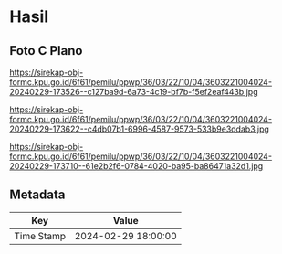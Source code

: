 # Hasil

## Foto C Plano

https://sirekap-obj-formc.kpu.go.id/6f61/pemilu/ppwp/36/03/22/10/04/3603221004024-20240229-173526--c127ba9d-6a73-4c19-bf7b-f5ef2eaf443b.jpg

https://sirekap-obj-formc.kpu.go.id/6f61/pemilu/ppwp/36/03/22/10/04/3603221004024-20240229-173622--c4db07b1-6996-4587-9573-533b9e3ddab3.jpg

https://sirekap-obj-formc.kpu.go.id/6f61/pemilu/ppwp/36/03/22/10/04/3603221004024-20240229-173710--61e2b2f6-0784-4020-ba95-ba86471a32d1.jpg


## Metadata

| Key        | Value               |
| ---------- | ------------------- |
| Time Stamp | 2024-02-29 18:00:00 |



